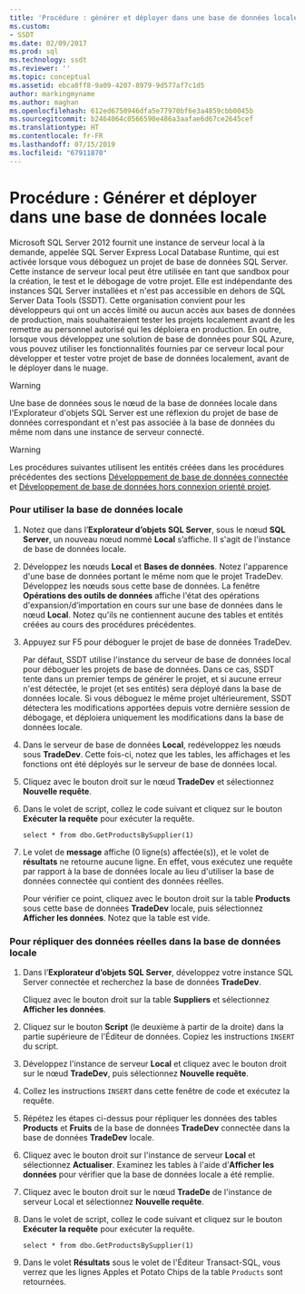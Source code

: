 ```yaml
---
title: 'Procédure : générer et déployer dans une base de données locale | Microsoft Docs'
ms.custom:
- SSDT
ms.date: 02/09/2017
ms.prod: sql
ms.technology: ssdt
ms.reviewer: ''
ms.topic: conceptual
ms.assetid: ebca8ff8-9a09-4207-8979-9d577af7c1d5
author: markingmyname
ms.author: maghan
ms.openlocfilehash: 612ed6750946dfa5e77970bf6e3a4859cbb0045b
ms.sourcegitcommit: b2464064c0566590e486a3aafae6d67ce2645cef
ms.translationtype: HT
ms.contentlocale: fr-FR
ms.lasthandoff: 07/15/2019
ms.locfileid: "67911870"
---
```

# <a name="how-to-build-and-deploy-to-a-local-database"></a>Procédure : Générer et déployer dans une base de données locale
Microsoft SQL Server 2012 fournit une instance de serveur local à la demande, appelée SQL Server Express Local Database Runtime, qui est activée lorsque vous déboguez un projet de base de données SQL Server. Cette instance de serveur local peut être utilisée en tant que sandbox pour la création, le test et le débogage de votre projet. Elle est indépendante des instances SQL Server installées et n'est pas accessible en dehors de SQL Server Data Tools (SSDT). Cette organisation convient pour les développeurs qui ont un accès limité ou aucun accès aux bases de données de production, mais souhaiteraient tester les projets localement avant de les remettre au personnel autorisé qui les déploiera en production. En outre, lorsque vous développez une solution de base de données pour SQL Azure, vous pouvez utiliser les fonctionnalités fournies par ce serveur local pour développer et tester votre projet de base de données localement, avant de le déployer dans le nuage.  
  
> [!WARNING]  
> Une base de données sous le nœud de la base de données locale dans l'Explorateur d'objets SQL Server est une réflexion du projet de base de données correspondant et n'est pas associée à la base de données du même nom dans une instance de serveur connecté.  
  
> [!WARNING]  
> Les procédures suivantes utilisent les entités créées dans les procédures précédentes des sections [Développement de base de données connectée](../ssdt/connected-database-development.md) et [Développement de base de données hors connexion orienté projet](../ssdt/project-oriented-offline-database-development.md).  
  
### <a name="to-use-the-local-database"></a>Pour utiliser la base de données locale  
  
1.  Notez que dans l’**Explorateur d’objets SQL Server**, sous le nœud **SQL Server**, un nouveau nœud nommé **Local** s’affiche. Il s'agit de l'instance de base de données locale.  
  
2.  Développez les nœuds **Local** et **Bases de données**. Notez l'apparence d'une base de données portant le même nom que le projet TradeDev. Développez les nœuds sous cette base de données. La fenêtre **Opérations des outils de données** affiche l'état des opérations d'expansion/d’importation en cours sur une base de données dans le nœud **Local**. Notez qu'ils ne contiennent aucune des tables et entités créées au cours des procédures précédentes.  
  
3.  Appuyez sur F5 pour déboguer le projet de base de données TradeDev.  
  
    Par défaut, SSDT utilise l'instance du serveur de base de données local pour déboguer les projets de base de données. Dans ce cas, SSDT tente dans un premier temps de générer le projet, et si aucune erreur n'est détectée, le projet (et ses entités) sera déployé dans la base de données locale. Si vous déboguez le même projet ultérieurement, SSDT détectera les modifications apportées depuis votre dernière session de débogage, et déploiera uniquement les modifications dans la base de données locale.  
  
4.  Dans le serveur de base de données **Local**, redéveloppez les nœuds sous **TradeDev**. Cette fois-ci, notez que les tables, les affichages et les fonctions ont été déployés sur le serveur de base de données local.  
  
5.  Cliquez avec le bouton droit sur le nœud **TradeDev** et sélectionnez **Nouvelle requête**.  
  
6.  Dans le volet de script, collez le code suivant et cliquez sur le bouton **Exécuter la requête** pour exécuter la requête.  
  
    ```  
    select * from dbo.GetProductsBySupplier(1)  
    ```  
  
7.  Le volet de **message** affiche (0 ligne(s) affectée(s)), et le volet de **résultats** ne retourne aucune ligne. En effet, vous exécutez une requête par rapport à la base de données locale au lieu d'utiliser la base de données connectée qui contient des données réelles.  
  
    Pour vérifier ce point, cliquez avec le bouton droit sur la table **Products** sous cette base de données **TradeDev** locale, puis sélectionnez **Afficher les données**. Notez que la table est vide.  
  
### <a name="to-replicate-real-data-to-the-local-database"></a>Pour répliquer des données réelles dans la base de données locale  
  
1.  Dans l’**Explorateur d’objets SQL Server**, développez votre instance SQL Server connectée et recherchez la base de données **TradeDev**.  
  
    Cliquez avec le bouton droit sur la table **Suppliers** et sélectionnez **Afficher les données**.  
  
2.  Cliquez sur le bouton **Script** (le deuxième à partir de la droite) dans la partie supérieure de l'Éditeur de données. Copiez les instructions `INSERT` du script.  
  
3.  Développez l'instance de serveur **Local** et cliquez avec le bouton droit sur le nœud **TradeDev**, puis sélectionnez **Nouvelle requête**.  
  
4.  Collez les instructions `INSERT` dans cette fenêtre de code et exécutez la requête.  
  
5.  Répétez les étapes ci-dessus pour répliquer les données des tables **Products** et **Fruits** de la base de données **TradeDev** connectée dans la base de données **TradeDev** locale.  
  
6.  Cliquez avec le bouton droit sur l'instance de serveur **Local** et sélectionnez **Actualiser**. Examinez les tables à l'aide d’**Afficher les données** pour vérifier que la base de données locale a été remplie.  
  
7.  Cliquez avec le bouton droit sur le nœud **TradeDe** de l'instance de serveur Local et sélectionnez **Nouvelle requête**.  
  
8.  Dans le volet de script, collez le code suivant et cliquez sur le bouton **Exécuter la requête** pour exécuter la requête.  
  
    ```  
    select * from dbo.GetProductsBySupplier(1)  
    ```  
  
9. Dans le volet **Résultats** sous le volet de l'Éditeur Transact\-SQL, vous verrez que les lignes Apples et Potato Chips de la table `Products` sont retournées.  
  

